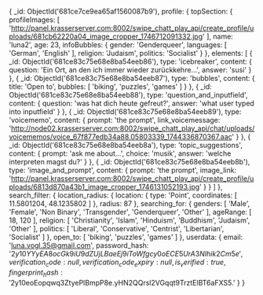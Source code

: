 {
  _id: ObjectId('681ce7ce9ea65af1560087b9'),
  profile: {
    topSection: {
      profileImages: [
        'http://panel.krasserserver.com:8002/swipe_chatt_play_api/create_profile/uploads/681cb62220a04_image_cropper_1746712091332.jpg'
      ],
      name: 'luna2',
      age: 23,
      infoBubbles: {
        gender: 'Genderqueer',
        languages: [ 'German', 'English' ],
        religion: 'Judaism',
        politics: 'Socialist'
      }
    },
    elements: [
      {
        _id: ObjectId('681ce83c75e68e8ba54eeb86'),
        type: 'icebreaker',
        content: {
          question: 'Ein Ort, an den ich immer wieder zurückkehre...',
          answer: 'susi'
        }
      },
      {
        _id: ObjectId('681ce83c75e68e8ba54eeb87'),
        type: 'bubbles',
        content: { title: 'Open to', bubbles: [ 'biking', 'puzzles', 'games' ] }
      },
      {
        _id: ObjectId('681ce83c75e68e8ba54eeb88'),
        type: 'question_and_inputfield',
        content: {
          question: 'was hat dich heute gefreut?',
          answer: 'what user typed into inputfield'
        }
      },
      {
        _id: ObjectId('681ce83c75e68e8ba54eeb89'),
        type: 'voicememo',
        content: {
          prompt: 'the prompt',
          link_voicemessage: 'http://node02.krasserserver.com:8002/swipe_chatt_play_api/chat/uploads/voicememos/voice_67f877edb34a88.05803339_1744336870367.aac'
        }
      },
      {
        _id: ObjectId('681ce83c75e68e8ba54eeb8a'),
        type: 'topic_suggestions',
        content: {
          prompt: 'ask me about...',
          choice: 'musik',
          answer: 'welche interpreten magst du?'
        }
      },
      {
        _id: ObjectId('681ce83c75e68e8ba54eeb8b'),
        type: 'image_and_prompt',
        content: {
          prompt: 'the prompt',
          image_link: 'http://panel.krasserserver.com:8002/swipe_chatt_play_api/create_profile/uploads/6813d870a43b1_image_cropper_1746131052193.jpg'
        }
      }
    ]
  },
  search_filter: {
    location_radius: {
      location: { type: 'Point', coordinates: [ 11.5801204, 48.1235802 ] },
      radius: 87
    },
    searching_for: {
      genders: [
        'Male',
        'Female',
        'Non Binary',
        'Transgender',
        'Genderqueer',
        'Other'
      ],
      ageRange: [ 18, 120 ],
      religion: [
        'Christianity',
        'Islam',
        'Hinduism',
        'Buddhism',
        'Judaism',
        'Other'
      ],
      politics: [
        'Liberal',
        'Conservative',
        'Centrist',
        'Libertarian',
        'Socialist'
      ]
    },
    open_to: [ 'biking', 'puzzles', 'games' ]
  },
  userdata: {
    email: 'luna.vogl.35@gmail.com',
    password_hash: '$2y$10$YYyEA8ocGk9iU9dZUjLBaeEj9iToWfgcy0oECE5UrA3NIhik2Cm5e',
    verification_code: null,
    verification_code_expiry: null,
    is_verified: true,
    fingerprint_hash: '$2y$10$eoEopqwq3ZtyePlBmpP8e.yHN2QQrsl2VGqqt9TrztElBT6aFXS5.'
  }
}